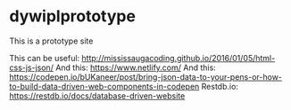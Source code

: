 # dywiplprototype
This is a prototype site

This can be useful: http://mississaugacoding.github.io/2016/01/05/html-css-js-json/
And this: https://www.netlify.com/
And this: https://codepen.io/bUKaneer/post/bring-json-data-to-your-pens-or-how-to-build-data-driven-web-components-in-codepen
Restdb.io: https://restdb.io/docs/database-driven-website

